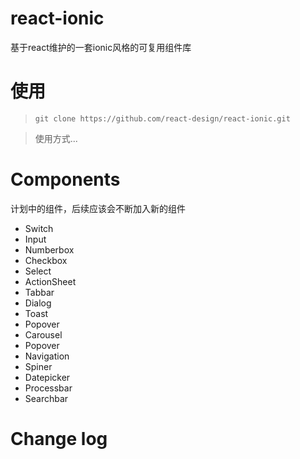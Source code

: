 # react-ionic
基于react维护的一套ionic风格的可复用组件库

# 使用

>   `git clone https://github.com/react-design/react-ionic.git`

>  使用方式...

# Components
计划中的组件，后续应该会不断加入新的组件

 - Switch 
 - Input 
 - Numberbox 
 - Checkbox 
 - Select
 - ActionSheet
 - Tabbar
 - Dialog 
 - Toast 
 - Popover 
 - Carousel 
 - Popover
 - Navigation
 - Spiner
 - Datepicker 
 - Processbar 
 - Searchbar 

# Change log
